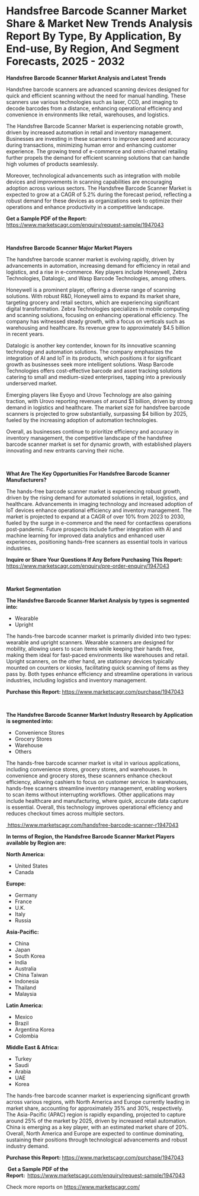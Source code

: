 <p><h1>Handsfree Barcode Scanner Market Share & Market New Trends Analysis Report By Type, By Application, By End-use, By Region, And Segment Forecasts, 2025 - 2032</h1></p><p><strong>Handsfree Barcode Scanner Market Analysis and Latest Trends</strong></p>
<p><p>Handsfree barcode scanners are advanced scanning devices designed for quick and efficient scanning without the need for manual handling. These scanners use various technologies such as laser, CCD, and imaging to decode barcodes from a distance, enhancing operational efficiency and convenience in environments like retail, warehouses, and logistics.</p><p>The Handsfree Barcode Scanner Market is experiencing notable growth, driven by increased automation in retail and inventory management. Businesses are investing in these scanners to improve speed and accuracy during transactions, minimizing human error and enhancing customer experience. The growing trend of e-commerce and omni-channel retailing further propels the demand for efficient scanning solutions that can handle high volumes of products seamlessly.</p><p>Moreover, technological advancements such as integration with mobile devices and improvements in scanning capabilities are encouraging adoption across various sectors. The Handsfree Barcode Scanner Market is expected to grow at a CAGR of 5.2% during the forecast period, reflecting a robust demand for these devices as organizations seek to optimize their operations and enhance productivity in a competitive landscape.</p></p>
<p><strong>Get a Sample PDF of the Report:&nbsp;</strong> <a href="https://www.marketscagr.com/enquiry/request-sample/1947043?utm_campaign=1889&utm_medium=2&utm_source=Github&utm_content=ia&utm_term=19022025&utm_id=handsfree-barcode-scanner">https://www.marketscagr.com/enquiry/request-sample/1947043</a></p>
<p>&nbsp;</p>
<p><strong>Handsfree Barcode Scanner Major Market Players</strong></p>
<p><p>The handsfree barcode scanner market is evolving rapidly, driven by advancements in automation, increasing demand for efficiency in retail and logistics, and a rise in e-commerce. Key players include Honeywell, Zebra Technologies, Datalogic, and Wasp Barcode Technologies, among others.</p><p>Honeywell is a prominent player, offering a diverse range of scanning solutions. With robust R&D, Honeywell aims to expand its market share, targeting grocery and retail sectors, which are experiencing significant digital transformation. Zebra Technologies specializes in mobile computing and scanning solutions, focusing on enhancing operational efficiency. The company has witnessed steady growth, with a focus on verticals such as warehousing and healthcare. Its revenue grew to approximately $4.5 billion in recent years.</p><p>Datalogic is another key contender, known for its innovative scanning technology and automation solutions. The company emphasizes the integration of AI and IoT in its products, which positions it for significant growth as businesses seek more intelligent solutions. Wasp Barcode Technologies offers cost-effective barcode and asset tracking solutions catering to small and medium-sized enterprises, tapping into a previously underserved market.</p><p>Emerging players like Eyoyo and Urovo Technology are also gaining traction, with Urovo reporting revenues of around $1 billion, driven by strong demand in logistics and healthcare. The market size for handsfree barcode scanners is projected to grow substantially, surpassing $4 billion by 2025, fueled by the increasing adoption of automation technologies.</p><p>Overall, as businesses continue to prioritize efficiency and accuracy in inventory management, the competitive landscape of the handsfree barcode scanner market is set for dynamic growth, with established players innovating and new entrants carving their niche.</p></p>
<p>&nbsp;</p>
<p><strong>What Are The Key Opportunities For Handsfree Barcode Scanner Manufacturers?</strong></p>
<p><p>The hands-free barcode scanner market is experiencing robust growth, driven by the rising demand for automated solutions in retail, logistics, and healthcare. Advancements in imaging technology and increased adoption of IoT devices enhance operational efficiency and inventory management. The market is projected to expand at a CAGR of over 10% from 2023 to 2030, fueled by the surge in e-commerce and the need for contactless operations post-pandemic. Future prospects include further integration with AI and machine learning for improved data analytics and enhanced user experiences, positioning hands-free scanners as essential tools in various industries.</p></p>
<p><strong>Inquire or Share Your Questions If Any Before Purchasing This Report:</strong> <a href="https://www.marketscagr.com/enquiry/pre-order-enquiry/1947043?utm_campaign=1889&utm_medium=2&utm_source=Github&utm_content=ia&utm_term=19022025&utm_id=handsfree-barcode-scanner">https://www.marketscagr.com/enquiry/pre-order-enquiry/1947043</a></p>
<p>&nbsp;</p>
<p><strong>Market Segmentation</strong></p>
<p><strong>The Handsfree Barcode Scanner Market Analysis by types is segmented into:</strong></p>
<p><ul><li>Wearable</li><li>Upright</li></ul></p>
<p><p>The hands-free barcode scanner market is primarily divided into two types: wearable and upright scanners. Wearable scanners are designed for mobility, allowing users to scan items while keeping their hands free, making them ideal for fast-paced environments like warehouses and retail. Upright scanners, on the other hand, are stationary devices typically mounted on counters or kiosks, facilitating quick scanning of items as they pass by. Both types enhance efficiency and streamline operations in various industries, including logistics and inventory management.</p></p>
<p><strong>Purchase this Report:&nbsp;</strong><a href="https://www.marketscagr.com/purchase/1947043?utm_campaign=1889&utm_medium=2&utm_source=Github&utm_content=ia&utm_term=19022025&utm_id=handsfree-barcode-scanner">https://www.marketscagr.com/purchase/1947043</a></p>
<p>&nbsp;</p>
<p><strong>The Handsfree Barcode Scanner Market Industry Research by Application is segmented into:</strong></p>
<p><ul><li>Convenience Stores</li><li>Grocery Stores</li><li>Warehouse</li><li>Others</li></ul></p>
<p><p>The hands-free barcode scanner market is vital in various applications, including convenience stores, grocery stores, and warehouses. In convenience and grocery stores, these scanners enhance checkout efficiency, allowing cashiers to focus on customer service. In warehouses, hands-free scanners streamline inventory management, enabling workers to scan items without interrupting workflows. Other applications may include healthcare and manufacturing, where quick, accurate data capture is essential. Overall, this technology improves operational efficiency and reduces checkout times across multiple sectors.</p></p>
<p><a href="https://www.marketscagr.com/handsfree-barcode-scanner-r1947043?utm_campaign=1889&utm_medium=2&utm_source=Github&utm_content=ia&utm_term=19022025&utm_id=handsfree-barcode-scanner">&nbsp;https://www.marketscagr.com/handsfree-barcode-scanner-r1947043</a></p>
<p><strong>In terms of Region, the Handsfree Barcode Scanner Market Players available by Region are:</strong></p>
<p>
    <p> <strong> North America: </strong>
        <ul>
            <li>United States</li>
            <li>Canada</li>
        </ul>
        </p> 
    <p> <strong> Europe: </strong>
        <ul>
            <li>Germany</li>
            <li>France</li>
            <li>U.K.</li>
            <li>Italy</li>
            <li>Russia</li>
        </ul>
        </p> 
    <p> <strong> Asia-Pacific: </strong>
        <ul>
            <li>China</li>
            <li>Japan</li>
            <li>South Korea</li>
            <li>India</li>
            <li>Australia</li>
            <li>China Taiwan</li>
            <li>Indonesia</li>
            <li>Thailand</li>
            <li>Malaysia</li>
        </ul>
        </p> 
    <p> <strong> Latin America: </strong>
        <ul>
            <li>Mexico</li>
            <li>Brazil</li>
            <li>Argentina Korea</li>
            <li>Colombia</li>
        </ul>
        </p> 
    <p> <strong> Middle East & Africa: </strong>
        <ul>
            <li>Turkey</li>
            <li>Saudi</li>
            <li>Arabia</li>
            <li>UAE</li>
            <li>Korea</li>
        </ul>
    </p>
    </p>
<p><p>The hands-free barcode scanner market is experiencing significant growth across various regions, with North America and Europe currently leading in market share, accounting for approximately 35% and 30%, respectively. The Asia-Pacific (APAC) region is rapidly expanding, projected to capture around 25% of the market by 2025, driven by increased retail automation. China is emerging as a key player, with an estimated market share of 20%. Overall, North America and Europe are expected to continue dominating, sustaining their positions through technological advancements and robust industry demand.</p></p>
<p><strong>Purchase this Report: </strong><a href="https://www.marketscagr.com/purchase/1947043?utm_campaign=1889&utm_medium=2&utm_source=Github&utm_content=ia&utm_term=19022025&utm_id=handsfree-barcode-scanner">https://www.marketscagr.com/purchase/1947043</a></p>
<p>&nbsp;<strong>Get a Sample PDF of the Report:&nbsp;&nbsp;</strong><a href="https://www.marketscagr.com/enquiry/request-sample/1947043?utm_campaign=1889&utm_medium=2&utm_source=Github&utm_content=ia&utm_term=19022025&utm_id=handsfree-barcode-scanner">https://www.marketscagr.com/enquiry/request-sample/1947043</a></p>
<p><strong></strong></p>
<p>Check more reports on <a href="https://www.marketscagr.com/?utm_campaign=1889&utm_medium=2&utm_source=Github&utm_content=ia&utm_term=19022025&utm_id=handsfree-barcode-scanner">https://www.marketscagr.com/</a></p>